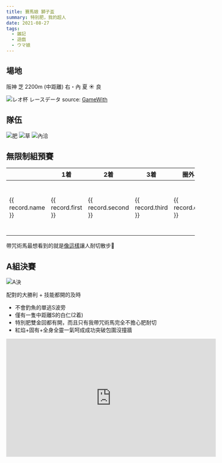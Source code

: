 ```yaml
---
title: 賽馬娘 獅子盃
summary: 特別肥，我的超人
date: 2021-08-27
tags:
  - 雜記
  - 遊戲
  - ウマ娘
---
```


## 場地

<div class="font-bold text-xl">阪神 芝 2200m (中距離) 右・內 夏 ☀️ 良</div>

![レオ杯 レースデータ](https://i.imgur.com/nHtRWwj.png)
source: [GameWith](https://gamewith.jp/uma-musume/article/show/289441)

## 隊伍

<div class="flex w-full my-2">
  <img class="w-1/3" src="https://imgur.com/5Up9Fgk.png" alt="肥" />
  <img class="w-1/3" src="https://imgur.com/7OAlzvi.png" alt="草" />
  <img class="w-1/3" src="https://imgur.com/FYpcVIk.png" alt="內洽"/>
</div>

## 無限制組預賽

<table class="w-full table-auto text-right">
  <thead>
    <tr>
      <th></th>
      <th class="whitespace-nowrap">1着</th>
      <th class="whitespace-nowrap">2着</th>
      <th class="whitespace-nowrap">3着</th>
      <th class="whitespace-nowrap">圈外</th>
      <th class="whitespace-nowrap">勝率</th>
      <th class="whitespace-nowrap">連對率</th>
      <th class="whitespace-nowrap">複勝率</th>
    </tr>
  </thead>
  <tbody>
    <tr v-for="record in records" :key="record.name">
      <td class="whitespace-nowrap">{{ record.name }}</td>
      <td>{{ record.first }}</td>
      <td>{{ record.second }}</td>
      <td>{{ record.third }}</td>
      <td>{{ record.out }}</td>
      <td>{{ (record.first / sum * 100).toFixed(2) }}%</td>
      <td>{{ ((record.first + record.second) / sum * 100).toFixed(2) }}%</td>
      <td>{{ ((record.first + record.second + record.third) / sum * 100).toFixed(2) }}%</td>
    </tr>
  </tbody>
</table>

帶咒術馬最想看到的就是[像這樣](https://i.imgur.com/RxMsJfs.mp4)讓人耐切散步🤣

## A組決賽

<img class="my-2 w-1/3" src="https://i.imgur.com/dBNKwgz.jpg" alt="A決"/>

配對的大勝利 + 技能都開的及時
- 不會釣魚的單逃S波旁
- 僅有一隻中距離S的白仁(2着)
- 特別肥雙金回都有開，而且只有我帶咒術馬完全不擔心肥耐切
- 紅焰+固有+全身全靈一氣呵成成功突破包圍沒撞牆

<div class="aspect-w-16 aspect-h-9">
  <iframe width="560" height="315" src="https://www.youtube.com/embed/i_shZaQ0aFc" title="YouTube video player" frameborder="0" allow="accelerometer; autoplay; clipboard-write; encrypted-media; gyroscope; picture-in-picture" allowfullscreen></iframe>
</div>

<script>
export default {
  data() {
    return {
      records: [
        {
          name: 'スペシャルウィーク',
          first: 46,
          second: 16,
          third: 7,
          out: 11
        },
        {
          name: 'グラスワンダー',
          first: 14,
          second: 18,
          third: 10,
          out: 38
        },
        {
          name: 'ナイスネイチャ',
          first: 0,
          second: 0,
          third: 1,
          out: 79
        }
      ]
    };
  },
  computed: {
    sum() {
      const { first, second, third, out  } = this.records[0];
      return first + second + third + out
    }
  }
}
</script>